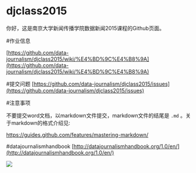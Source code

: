 # djclass2015

你好，这是南京大学新闻传播学院数据新闻2015课程的Github页面。

#作业信息

[https://github.com/data-journalism/djclass2015/wiki/%E4%BD%9C%E4%B8%9A](https://github.com/data-journalism/djclass2015/wiki/%E4%BD%9C%E4%B8%9A)

#提交问题
[https://github.com/data-journalism/djclass2015/issues](https://github.com/data-journalism/djclass2015/issues)


#注意事项

不要提交word文档，以markdown文件提交，markdown文件的结尾是 `.md` 。关于markdown的格式介绍见:

https://guides.github.com/features/mastering-markdown/

#datajournalismhandbook
[http://datajournalismhandbook.org/1.0/en/](http://datajournalismhandbook.org/1.0/en/)

![](http://datajournalismhandbook.org/1.0/en/img/cover_print.png)
